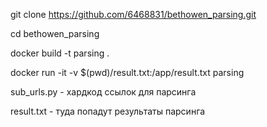 git clone https://github.com/6468831/bethowen_parsing.git

cd bethowen_parsing

docker build -t parsing .

docker run -it -v $(pwd)/result.txt:/app/result.txt parsing


sub_urls.py - хардкод ссылок для парсинга

result.txt - туда попадут результаты парсинга
